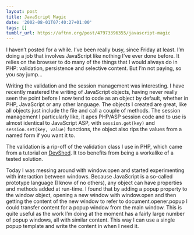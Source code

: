 ```yaml
---
layout: post
title: JavaScript Magic
date: '2002-08-01T07:40:27+01:00'
tags: []
tumblr_url: https://aftnn.org/post/47973396355/javascript-magic
---
```

<p>I haven&rsquo;t posted for a while. I&rsquo;ve been really busy, since Friday at least. I&rsquo;m doing a job that involves JavaScript like nothing I&rsquo;ve ever done before. It relies on the browser to do many of the things that I would always do in PHP: validation, persistence and selective content. But I&rsquo;m not paying, so you say jump&hellip;</p>
<p>Writing the validation and the session management was interesting. I have recently mastered the writing of JavaScript objects, having never really seen the point before I now tend to code as an object by default, whether in PHP, JavaScript or any other language. The objects I created are great, like all objects just include the file and call a couple of methods. The session management I particularly like, it apes PHP/ASP session code and to use is almost identical to JavaScript ASP, with <code>session.get(key)</code> and <code>session.set(key, value)</code> functions, the object also rips the values from a named form if you want it to.</p>
<p>The validation is a rip-off of the validation class I use in PHP, which came from a tutorial on <a href="http://www.devshed.com/">DevShed</a>. It too benefits from being a workalike of a tested solution.</p>
<p>Today I was messing around with window.open and started experimenting with interaction between windows. Because JavaScript is a so-called prototype language (I know of no others), any object can have properties and methods added at run-time. I found that by adding a popup property to the window object, opening a new window with window.open and then getting the content of the new window to refer to document.opener.popup I could transfer content for a popup window from the main window. This is quite useful as the work I&rsquo;m doing at the moment has a fairly large number of popup windows, all with similar content. This way I can use a single popup template and write the content in when I need it.</p>
